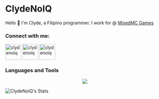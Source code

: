 # ClydeNoIQ
Hello 👋 I'm Clyde, a Filipino programmer. I work for @ [MixedMC Games](https://github.com/MixedMC)

<h3 align="left">Connect with me:</h3>
<p align="left">
<a href="https://twitter.com/ClydeNoIQ" target="blank"><img align="center" src="https://skillicons.dev/icons?i=twitter" alt="clydenoiq" height="50" width="50" /></a>
<a href="https://www.youtube.com/@ClydeNoIQ" target="blank"><img align="center" src="https://raw.githubusercontent.com/rahuldkjain/github-profile-readme-generator/master/src/images/icons/Social/youtube.svg" alt="clydenoiq" height="50" width="50" /></a>
<a href="https://mixedmc.com/discord" target="blank"><img align="center" src="https://skillicons.dev/icons?i=discord" alt="clydenoiq" height="50" width="50" /></a>
</p>

### Languages and Tools

<p align="center">
  <a href="https://skillicons.dev">
    <img src="https://skillicons.dev/icons?i=php,js,ts,java,css,html,kubernetes,grafana,redis,vscode,phpstorm&perline=7" />
  </a>
</p>

![ClydeNoIQ's Stats](https://github-readme-stats.vercel.app/api?username=ClydeNoIQ&theme=midnight-purple&show_icons=true&hide_border=true&count_private=true)
<!--
